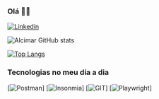 ### Olá 👋🔎

[![Linkedin](https://img.shields.io/badge/LinkedIn-0077B5?style=for-the-badge&logo=linkedin&logoColor=white)](https://www.linkedin.com/in/alcimar-nascimento/)

![Alcimar GitHub stats](https://github-readme-stats.vercel.app/api?username=Alcimar-N&show_icons=true&theme=dark)

[![Top Langs](https://github-readme-stats.vercel.app/api/top-langs/?username=Alcimar-N)](https://github.com/anuraghazra/github-readme-stats)

### Tecnologias no meu dia a dia
[![Postman](https://img.shields.io/badge/Postman-FF6C37.svg?style=for-the-badge&logo=Postman&logoColor=white)]
[![Insonmia](https://img.shields.io/badge/Insomnia-5849be?style=for-the-badge&logo=Insomnia&logoColor=white)]
[![GIT](https://img.shields.io/badge/GIT-E44C30?style=for-the-badge&logo=git&logoColor=white)]
[![Playwright](https://img.shields.io/badge/Playwright-45ba4b?style=for-the-badge&logo=Playwright&logoColor=white)]
